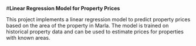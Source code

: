 #**Linear Regression Model for Property Prices**

This project implements a linear regression model to predict property prices based on the area of the property in Marla. The model is trained on historical property data and can be used to estimate prices for properties with known areas.
